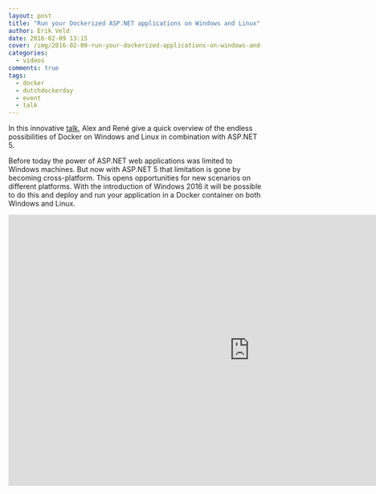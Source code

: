 ```yaml
---
layout: post
title: "Run your Dockerized ASP.NET applications on Windows and Linux"
author: Erik Veld
date: 2016-02-09 13:15
cover: /img/2016-02-09-run-your-dockerized-applications-on-windows-and-linux/windows-video.png
categories:
  - videos
comments: true
tags:
  - docker
  - dutchdockerday
  - event
  - talk
---
```

In this innovative [talk](http://www.slideshare.net/xebia/dutch-docker-day-2015-run-your-dockerized-aspnet-applications-on-windows-and-linux), Alex and René give a quick overview of the endless possibilities of Docker on Windows and Linux in combination with ASP.NET 5.

Before today the power of ASP.NET web applications was limited to Windows machines. But now with ASP.NET 5 that limitation is gone by becoming cross-platform. This opens opportunities for new scenarios on different platforms. With the introduction of Windows 2016 it will be possible to do this and deploy and run your application in a Docker container on both Windows and Linux.

<iframe
  width="960"
  height="540"
  src="http://www.youtube.com/embed/0Wjlql7Tp-g"
  frameborder="0"
  allowfullscreen>
</iframe>

